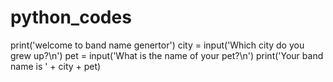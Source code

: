 # python_codes
print('welcome to band name genertor')
city = input('Which city do you grew up?\n')
pet = input('What is the name of your pet?\n')
print('Your band name is ' + city + pet)
